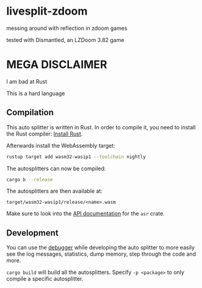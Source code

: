 # livesplit-zdoom

messing around with reflection in zdoom games

tested with Dismantled, an LZDoom 3.82 game

# MEGA DISCLAIMER
I am bad at Rust

This is a hard language

## Compilation

This auto splitter is written in Rust. In order to compile it, you need to
install the Rust compiler: [Install Rust](https://www.rust-lang.org/tools/install).

Afterwards install the WebAssembly target:
```sh
rustup target add wasm32-wasip1 --toolchain nightly
```

The autosplitters can now be compiled:
```sh
cargo b --release
```

The autosplitters are then available at:
```
target/wasm32-wasip1/release/<name>.wasm
```

Make sure to look into the [API documentation](https://livesplit.org/asr/asr/) for the `asr` crate.

## Development

You can use the [debugger](https://github.com/LiveSplit/asr-debugger) while
developing the auto splitter to more easily see the log messages, statistics,
dump memory, step through the code and more.

`cargo build` will build all the autosplitters. Specify `-p <package>` to only compile
a specific autosplitter.
